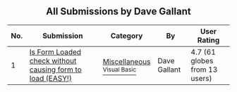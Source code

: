 ﻿<div align="center">

## All Submissions by Dave Gallant

</div>

No.  | Submission | Category | By   | User Rating
---- | ---------- | -------- | ---- | -----------
1 | [Is Form Loaded check without causing form to load \(EASY\!\)<br />](https://github.com/Planet-Source-Code/dave-gallant-is-form-loaded-check-without-causing-form-to-load-easy__1-52415) | [Miscellaneous<br /><sup>Visual Basic</sup>](../ByCategory/miscellaneous__1-1.md) | Dave Gallant | 4.7 (61 globes from 13 users)
